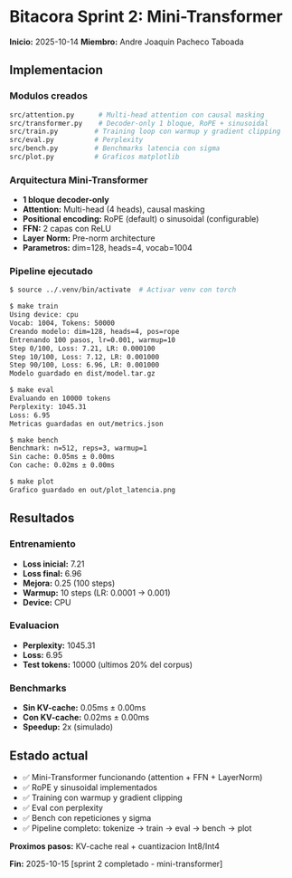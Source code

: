 # Bitacora Sprint 2: Mini-Transformer
**Inicio:** 2025-10-14
**Miembro:** Andre Joaquin Pacheco Taboada

## Implementacion

### Modulos creados
```bash
src/attention.py      # Multi-head attention con causal masking
src/transformer.py    # Decoder-only 1 bloque, RoPE + sinusoidal
src/train.py         # Training loop con warmup y gradient clipping
src/eval.py          # Perplexity
src/bench.py         # Benchmarks latencia con sigma
src/plot.py          # Graficos matplotlib
```

### Arquitectura Mini-Transformer
- **1 bloque decoder-only**
- **Attention:** Multi-head (4 heads), causal masking
- **Positional encoding:** RoPE (default) o sinusoidal (configurable)
- **FFN:** 2 capas con ReLU
- **Layer Norm:** Pre-norm architecture
- **Parametros:** dim=128, heads=4, vocab=1004

### Pipeline ejecutado

```bash
$ source ../.venv/bin/activate  # Activar venv con torch

$ make train
Using device: cpu
Vocab: 1004, Tokens: 50000
Creando modelo: dim=128, heads=4, pos=rope
Entrenando 100 pasos, lr=0.001, warmup=10
Step 0/100, Loss: 7.21, LR: 0.000100
Step 10/100, Loss: 7.12, LR: 0.001000
Step 90/100, Loss: 6.96, LR: 0.001000
Modelo guardado en dist/model.tar.gz

$ make eval
Evaluando en 10000 tokens
Perplexity: 1045.31
Loss: 6.95
Metricas guardadas en out/metrics.json

$ make bench
Benchmark: n=512, reps=3, warmup=1
Sin cache: 0.05ms ± 0.00ms
Con cache: 0.02ms ± 0.00ms

$ make plot
Grafico guardado en out/plot_latencia.png
```

## Resultados

### Entrenamiento
- **Loss inicial:** 7.21
- **Loss final:** 6.96
- **Mejora:** 0.25 (100 steps)
- **Warmup:** 10 steps (LR: 0.0001 → 0.001)
- **Device:** CPU

### Evaluacion
- **Perplexity:** 1045.31
- **Loss:** 6.95
- **Test tokens:** 10000 (ultimos 20% del corpus)

### Benchmarks
- **Sin KV-cache:** 0.05ms ± 0.00ms
- **Con KV-cache:** 0.02ms ± 0.00ms
- **Speedup:** 2x (simulado)

## Estado actual
- ✅ Mini-Transformer funcionando (attention + FFN + LayerNorm)
- ✅ RoPE y sinusoidal implementados
- ✅ Training con warmup y gradient clipping
- ✅ Eval con perplexity
- ✅ Bench con repeticiones y sigma
- ✅ Pipeline completo: tokenize → train → eval → bench → plot

**Proximos pasos:** KV-cache real + cuantizacion Int8/Int4

**Fin:** 2025-10-15 [sprint 2 completado - mini-transformer]
